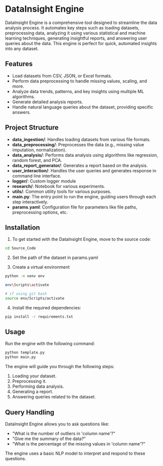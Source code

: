 
# **DataInsight Engine**

DataInsight Engine is a comprehensive tool designed to streamline the data analysis process. It automates key steps such as loading datasets, preprocessing data, analyzing it using various statistical and machine learning techniques, generating insightful reports, and answering user queries about the data. This engine is perfect for quick, automated insights into any dataset.

## **Features**
- Load datasets from CSV, JSON, or Excel formats.
- Perform data preprocessing to handle missing values, scaling, and more.
- Analyze data trends, patterns, and key insights using multiple ML algorithms.
- Generate detailed analysis reports.
- Handle natural language queries about the dataset, providing specific answers.

## **Project Structure**
- **data_ingestion/**: Handles loading datasets from various file formats.
- **data_preprocessing/**: Preprocesses the data (e.g., missing value imputation, normalization).
- **data_analysis/**: Performs data analysis using algorithms like regression, random forest, and PCA.
- **data_report_generator/**: Generates a report based on the analysis.
- **user_interaction/**: Handles the user queries and generates response in command line interface.
- **logger/**: Custom logger module
- **research/**: Notebook for various experiments.
- **utils/**: Common utility tools for various purposes.
- **main.py**: The entry point to run the engine, guiding users through each step interactively.
- **params.yaml**: Configuration file for parameters like file paths, preprocessing options, etc.

## **Installation**
1. To get started with the DataInsight Engine, move to the source code:


```bash
cd Source_Code
```

2. Set the path of the dataset in params.yaml

3. Create a virtual environment

```bash
python -m venv env

env\Scripts\activate

# if using git bash
source env/Scripts/activate
```

4. Install the required dependencies:

```bash
pip install -r requirements.txt
```

## **Usage**
Run the engine with the following command:

```bash
python template.py
python main.py
```

The engine will guide you through the following steps:
1. Loading your dataset.
2. Preprocessing it.
3. Performing data analysis.
4. Generating a report.
5. Answering queries related to the dataset.

## **Query Handling**
DataInsight Engine allows you to ask questions like:
- "What is the number of outliers in 'column name'?"
- "Give me the summary of the data?"
- "What is the percentage of the missing values in 'column name'?"

The engine uses a basic NLP model to interpret and respond to these questions.

